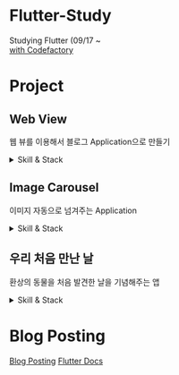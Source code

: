 # Flutter-Study
Studying Flutter (09/17 ~<br>
[with Codefactory](https://www.inflearn.com/users/@codefactory)

# Project 
## Web View 
웹 뷰를 이용해서 블로그 Application으로 만들기
<details>
<summary>Skill & Stack</summary>
<div markdown="1">
  
### Stack & Skill <br>
- Web View<br>
- AppBar <br>
- pub.dev(open source project 활용법)<br><br>

[main](https://github.com/rookedsysc/Flutter-Study/blob/main/flutterProject/web_view/lib/main.dart)
</div>
</details>

## Image Carousel
이미지 자동으로 넘겨주는 Application

<details>
<summary>Skill & Stack</summary>
<div markdown="1">

### Stack & Skills <br>
- PageView (터치로 좌, 우 스크롤 가능하도록)<br>
- Timer (특정 기간마다 지정 함수 실행)<br>
- StatefulWidget<br>
- Life Cycle<br>
- controller<br>
- System Chrome<br><br>
  
[main](https://github.com/rookedsysc/Flutter-Study/blob/main/flutterProject/image_carousel/lib/main.dart)
</div>
</details>

## 우리 처음 만난 날 
환상의 동물을 처음 발견한 날을 기념해주는 앱

<details>
<summary>Skill & Stack</summary>
<div markdown="1">

### Stack & Skills <br>
- Font 적용<br>
- DatePicker <br>
- 날짜 다루기<br>
- 테마 적용하기<br>
</div>
</details>

# Blog Posting
[Blog Posting](http://rookedsysc.github.io/flutter/DartGrammar/)
[Flutter Docs](http://lokigem.github.io/docs/)
